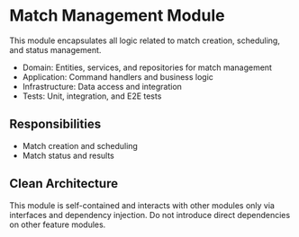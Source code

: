 # Match Management Module

This module encapsulates all logic related to match creation, scheduling, and status management.

- Domain: Entities, services, and repositories for match management
- Application: Command handlers and business logic
- Infrastructure: Data access and integration
- Tests: Unit, integration, and E2E tests

## Responsibilities
- Match creation and scheduling
- Match status and results

## Clean Architecture
This module is self-contained and interacts with other modules only via interfaces and dependency injection. Do not introduce direct dependencies on other feature modules. 